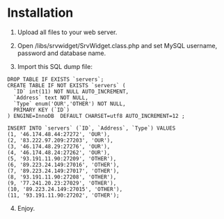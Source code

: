 Installation
========
1. Upload all files to your web server.

2. Open /libs/srvwidget/SrvWidget.class.php and set MySQL username, password and database name.

3. Import this SQL dump file:
```
DROP TABLE IF EXISTS `servers`;
CREATE TABLE IF NOT EXISTS `servers` (
  `ID` int(11) NOT NULL AUTO_INCREMENT,
  `Address` text NOT NULL,
  `Type` enum('OUR','OTHER') NOT NULL,
  PRIMARY KEY (`ID`)
) ENGINE=InnoDB  DEFAULT CHARSET=utf8 AUTO_INCREMENT=12 ;

INSERT INTO `servers` (`ID`, `Address`, `Type`) VALUES
(1, '46.174.48.44:27272', 'OUR'),
(2, '83.222.97.209:27203', 'OUR'),
(3, '46.174.48.29:27276', 'OUR'),
(4, '46.174.48.24:27262', 'OUR'),
(5, '93.191.11.90:27209', 'OTHER'),
(6, '89.223.24.149:27016', 'OTHER'),
(7, '89.223.24.149:27017', 'OTHER'),
(8, '93.191.11.90:27208', 'OTHER'),
(9, '77.241.20.23:27029', 'OTHER'),
(10, '89.223.24.149:27015', 'OTHER'),
(11, '93.191.11.90:27202', 'OTHER');
```

4. Enjoy.